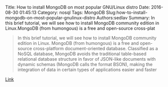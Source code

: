 Title: How to install MongoDB on most popular GNU/Linux distro
Date: 2016-08-30 01:45:13
Category: nosql
Tags: MongoDB
Slug:how-to-install-mongodb-on-most-popular-gnulinux-distro
Authors:sedlav
Summary: In this brief tutorial, we will see how to install MongoDB community edition in Linux.MongoDB (from humongous) is a free and open-source cross-plat

> In this brief tutorial, we will see how to install MongoDB community edition in Linux.
MongoDB (from humongous) is a free and open-source cross-platform document-oriented database. Classified as a NoSQL database, MongoDB avoids the traditional table-based relational database structure in favor of JSON-like documents with dynamic schemas (MongoDB calls the format BSON), making the integration of data in certain types of applications easier and faster

[Link](http://www.ostechnix.com/install-mongodb-linux/)
